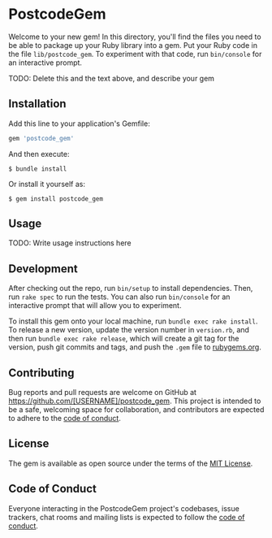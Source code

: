 # PostcodeGem

Welcome to your new gem! In this directory, you'll find the files you need to be able to package up your Ruby library into a gem. Put your Ruby code in the file `lib/postcode_gem`. To experiment with that code, run `bin/console` for an interactive prompt.

TODO: Delete this and the text above, and describe your gem

## Installation

Add this line to your application's Gemfile:

```ruby
gem 'postcode_gem'
```

And then execute:

    $ bundle install

Or install it yourself as:

    $ gem install postcode_gem

## Usage

TODO: Write usage instructions here

## Development

After checking out the repo, run `bin/setup` to install dependencies. Then, run `rake spec` to run the tests. You can also run `bin/console` for an interactive prompt that will allow you to experiment.

To install this gem onto your local machine, run `bundle exec rake install`. To release a new version, update the version number in `version.rb`, and then run `bundle exec rake release`, which will create a git tag for the version, push git commits and tags, and push the `.gem` file to [rubygems.org](https://rubygems.org).

## Contributing

Bug reports and pull requests are welcome on GitHub at https://github.com/[USERNAME]/postcode_gem. This project is intended to be a safe, welcoming space for collaboration, and contributors are expected to adhere to the [code of conduct](https://github.com/[USERNAME]/postcode_gem/blob/master/CODE_OF_CONDUCT.md).


## License

The gem is available as open source under the terms of the [MIT License](https://opensource.org/licenses/MIT).

## Code of Conduct

Everyone interacting in the PostcodeGem project's codebases, issue trackers, chat rooms and mailing lists is expected to follow the [code of conduct](https://github.com/[USERNAME]/postcode_gem/blob/master/CODE_OF_CONDUCT.md).
